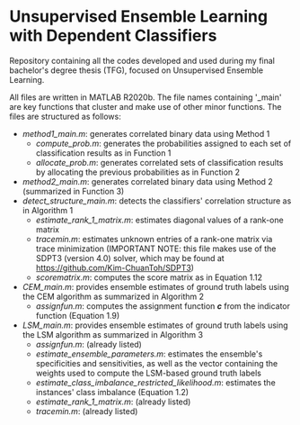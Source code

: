 # Unsupervised Ensemble Learning with Dependent Classifiers
Repository containing all the codes developed and used during my final bachelor's degree thesis (TFG), focused on Unsupervised Ensemble Learning.

All files are written in MATLAB R2020b. The file names containing '_main' are key functions that cluster and make use of other minor functions. The files are structured as follows:

* *method1_main.m*: generates correlated binary data using Method 1
  * *compute_prob.m*: generates the probabilities assigned to each set of classification results as in Function 1
  * *allocate_prob.m*: generates correlated sets of classification results by allocating the previous probabilities as in Function 2
* *method2_main.m*: generates correlated binary data using Method 2 (summarized in Function 3)
* *detect_structure_main.m*: detects the classifiers' correlation structure as in Algorithm 1
  * *estimate_rank_1_matrix.m*: estimates diagonal values of a rank-one matrix
  * *tracemin.m*: estimates unknown entries of a rank-one matrix via trace minimization (IMPORTANT NOTE: this file makes use of the SDPT3 (version 4.0) solver, which may be found at https://github.com/Kim-ChuanToh/SDPT3)
  * *scorematrix.m*: computes the score matrix as in Equation 1.12
* *CEM_main.m*: provides ensemble estimates of ground truth labels using the CEM algorithm as summarized in Algorithm 2
  * *assignfun.m*: computes the assignment function ***c*** from the indicator function (Equation 1.9)
* *LSM_main.m*: provides ensemble estimates of ground truth labels using the LSM algorithm as summarized in Algorithm 3
  * *assignfun.m*: (already listed)
  * *estimate_ensemble_parameters.m*: estimates the ensemble's specificities and sensitivities, as well as the vector containing the weights used to compute the LSM-based ground truth labels
  * *estimate_class_imbalance_restricted_likelihood.m*: estimates the instances' class imbalance (Equation 1.2) 
  * *estimate_rank_1_matrix.m*: (already listed)
  * *tracemin.m*: (already listed)
